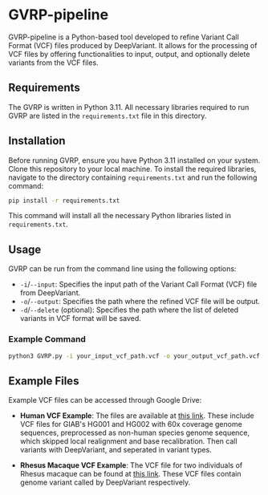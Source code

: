 # GVRP-pipeline

GVRP-pipeline is a Python-based tool developed to refine Variant Call Format (VCF) files produced by DeepVariant. It allows for the processing of VCF files by offering functionalities to input, output, and optionally delete variants from the VCF files.

## Requirements

The GVRP is written in Python 3.11. All necessary libraries required to run GVRP are listed in the `requirements.txt` file in this directory.

## Installation

Before running GVRP, ensure you have Python 3.11 installed on your system. Clone this repository to your local machine. To install the required libraries, navigate to the directory containing `requirements.txt` and run the following command:

```bash
pip install -r requirements.txt
```

This command will install all the necessary Python libraries listed in `requirements.txt`.

## Usage

GVRP can be run from the command line using the following options:

- `-i`/`--input`: Specifies the input path of the Variant Call Format (VCF) file from DeepVariant.
- `-o`/`--output`: Specifies the path where the refined VCF file will be output.
- `-d`/`--delete` (optional): Specifies the path where the list of deleted variants in VCF format will be saved.

### Example Command

```bash
python3 GVRP.py -i your_input_vcf_path.vcf -o your_output_vcf_path.vcf -d your_deleted_vcf_path.vcf
```

## Example Files

Example VCF files can be accessed through Google Drive:

- **Human VCF Example**: The files are available at [this link](https://drive.google.com/drive/folders/1CddCgFMFvMPaHo6t_eZ5k2TbM_S29Zhi?usp=sharing). These include VCF files for GIAB's HG001 and HG002 with 60x coverage genome sequences, preprocessed as non-human species genome sequence, which skipped local realignment and base recalibration.  Then call variants with DeepVariant, and seperated in variant types.

- **Rhesus Macaque VCF Example**: The VCF file for two individuals of Rhesus macaque can be found at [this link](https://drive.google.com/drive/folders/1o18M1YF37rrGnsJMMEFwbJOBEI_zZsRp?usp=drive_link). These VCF files contain genome variant called by DeepVariant respectively.
